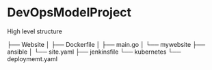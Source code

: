 # DevOpsModelProject

High level structure 

├── Website
│   ├── Dockerfile
│   ├── main.go
│   └── mywebsite
├── ansible
│   └── site.yaml
├── jenkinsfile
└── kubernetes
    └── deploymemt.yaml


